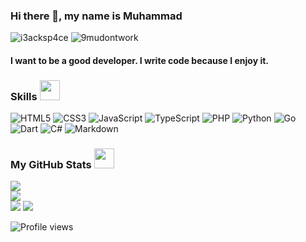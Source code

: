 ### Hi there 👋, my name is Muhammad
![i3acksp4ce](https://img.shields.io/badge/code-i3acksp4ce-%230078D6)
![9mudontwork](https://img.shields.io/badge/code-9mudontwork-%230078D6)
#### I want to be a good developer. I write code because I enjoy it.

### Skills <img src = "https://media2.giphy.com/media/QssGEmpkyEOhBCb7e1/giphy.gif?cid=ecf05e47a0n3gi1bfqntqmob8g9aid1oyj2wr3ds3mg700bl&rid=giphy.gif" width = 32px>

![HTML5](https://img.shields.io/badge/html5-%23E34F26.svg?style=for-the-badge&logo=html5&logoColor=white)
![CSS3](https://img.shields.io/badge/css3-%231572B6.svg?style=for-the-badge&logo=css3&logoColor=white)
![JavaScript](https://img.shields.io/badge/javascript-%23323330.svg?style=for-the-badge&logo=javascript&logoColor=%23F7DF1E)
![TypeScript](https://img.shields.io/badge/typescript-%23007ACC.svg?style=for-the-badge&logo=typescript&logoColor=white)
![PHP](https://img.shields.io/badge/php-%23777BB4.svg?style=for-the-badge&logo=php&logoColor=white)
![Python](https://img.shields.io/badge/python-3670A0?style=for-the-badge&logo=python&logoColor=ffdd54)
![Go](https://img.shields.io/badge/go-%2300ADD8.svg?style=for-the-badge&logo=go&logoColor=white)
![Dart](https://img.shields.io/badge/dart-%230175C2.svg?style=for-the-badge&logo=dart&logoColor=white)
![C#](https://img.shields.io/badge/c%23-%23239120.svg?style=for-the-badge&logo=c-sharp&logoColor=white)
![Markdown](https://img.shields.io/badge/markdown-%23000000.svg?style=for-the-badge&logo=markdown&logoColor=white)


### My GitHub Stats <img src='https://media1.giphy.com/media/du3J3cXyzhj75IOgvA/giphy.gif?cid=ecf05e47x2g034i9pzwtzzsd3xgg2w9nr94t4tflbbgo3008&rid=giphy.gif' width='32px'>
![](https://github-readme-stats.vercel.app/api?username=9mudontwork&theme=radical&hide_border=false&include_all_commits=true&count_private=true)<br/>
![](https://github-readme-streak-stats.herokuapp.com/?user=9mudontwork&theme=radical&hide_border=false)<br/>
![](https://github-readme-stats.vercel.app/api/top-langs/?username=9mudontwork&theme=radical&hide_border=false&include_all_commits=true&count_private=true&layout=compact)
![](https://github-profile-trophy.vercel.app/?username=9mudontwork&theme=radical&no-frame=false&no-bg=false&margin-w=4)

![Profile views](https://gpvc.arturio.dev/9mudontwork)  
